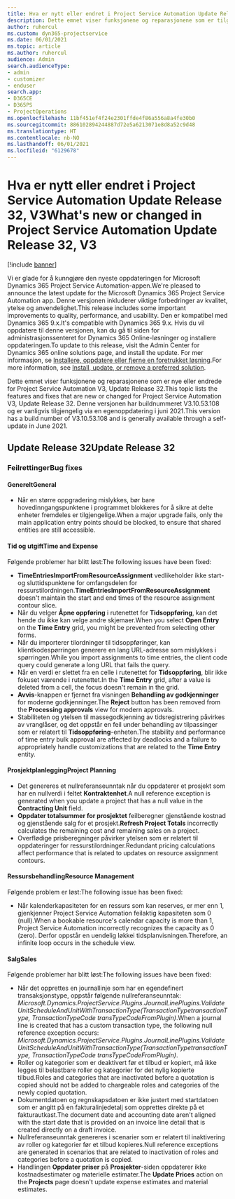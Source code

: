 ```yaml
---
title: Hva er nytt eller endret i Project Service Automation Update Release 32, V3
description: Dette emnet viser funksjonene og reparasjonene som er tilgjengelig i Project Service Automation Update Release 32, V3.
author: ruhercul
ms.custom: dyn365-projectservice
ms.date: 06/01/2021
ms.topic: article
ms.author: ruhercul
audience: Admin
search.audienceType:
- admin
- customizer
- enduser
search.app:
- D365CE
- D365PS
- ProjectOperations
ms.openlocfilehash: 11bf451ef4f24e2301ffde4f86a556a8a4fe30b0
ms.sourcegitcommit: 886102894244887d72e5a6213071e8d8a52c9d48
ms.translationtype: HT
ms.contentlocale: nb-NO
ms.lasthandoff: 06/01/2021
ms.locfileid: "6129678"
---
```

# <a name="whats-new-or-changed-in-project-service-automation-update-release-32-v3"></a><span data-ttu-id="30a55-103">Hva er nytt eller endret i Project Service Automation Update Release 32, V3</span><span class="sxs-lookup"><span data-stu-id="30a55-103">What's new or changed in Project Service Automation Update Release 32, V3</span></span>

[!include [banner](../includes/psa-now-project-operations.md)]

<span data-ttu-id="30a55-104">Vi er glade for å kunngjøre den nyeste oppdateringen for Microsoft Dynamics 365 Project Service Automation-appen.</span><span class="sxs-lookup"><span data-stu-id="30a55-104">We're pleased to announce the latest update for the Microsoft Dynamics 365 Project Service Automation app.</span></span> <span data-ttu-id="30a55-105">Denne versjonen inkluderer viktige forbedringer av kvalitet, ytelse og anvendelighet.</span><span class="sxs-lookup"><span data-stu-id="30a55-105">This release includes some important improvements to quality, performance, and usability.</span></span> <span data-ttu-id="30a55-106">Den er kompatibel med Dynamics 365 9.x.</span><span class="sxs-lookup"><span data-stu-id="30a55-106">It's compatible with Dynamics 365 9.x.</span></span> <span data-ttu-id="30a55-107">Hvis du vil oppdatere til denne versjonen, kan du gå til siden for administrasjonssenteret for Dynamics 365 Online-løsninger og installere oppdateringen.</span><span class="sxs-lookup"><span data-stu-id="30a55-107">To update to this release, visit the Admin Center for Dynamics 365 online solutions page, and install the update.</span></span> <span data-ttu-id="30a55-108">For mer informasjon, se [Installere, oppdatere eller fjerne en foretrukket løsning](/power-platform/admin/install-remove-preferred-solution).</span><span class="sxs-lookup"><span data-stu-id="30a55-108">For more information, see [Install, update, or remove a preferred solution](/power-platform/admin/install-remove-preferred-solution).</span></span>

<span data-ttu-id="30a55-109">Dette emnet viser funksjonene og reparasjonene som er nye eller endrede for Project Service Automation V3, Update Release 32.</span><span class="sxs-lookup"><span data-stu-id="30a55-109">This topic lists the features and fixes that are new or changed for Project Service Automation V3, Update Release 32.</span></span> <span data-ttu-id="30a55-110">Denne versjonen har buildnummeret V3.10.53.108 og er vanligvis tilgjengelig via en egenoppdatering i juni 2021.</span><span class="sxs-lookup"><span data-stu-id="30a55-110">This version has a build number of V3.10.53.108 and is generally available through a self-update in June 2021.</span></span>

## <a name="update-release-32"></a><span data-ttu-id="30a55-111">Update Release 32</span><span class="sxs-lookup"><span data-stu-id="30a55-111">Update Release 32</span></span>

### <a name="bug-fixes"></a><span data-ttu-id="30a55-112">Feilrettinger</span><span class="sxs-lookup"><span data-stu-id="30a55-112">Bug fixes</span></span>

#### <a name="general"></a><span data-ttu-id="30a55-113">Generelt</span><span class="sxs-lookup"><span data-stu-id="30a55-113">General</span></span>

- <span data-ttu-id="30a55-114">Når en større oppgradering mislykkes, bør bare hovedinngangspunktene i programmet blokkeres for å sikre at delte enheter fremdeles er tilgjengelige.</span><span class="sxs-lookup"><span data-stu-id="30a55-114">When a major upgrade fails, only the main application entry points should be blocked, to ensure that shared entities are still accessible.</span></span>

#### <a name="time-and-expense"></a><span data-ttu-id="30a55-115">Tid og utgift</span><span class="sxs-lookup"><span data-stu-id="30a55-115">Time and Expense</span></span>

<span data-ttu-id="30a55-116">Følgende problemer har blitt løst:</span><span class="sxs-lookup"><span data-stu-id="30a55-116">The following issues have been fixed:</span></span>

- <span data-ttu-id="30a55-117">**TimeEntriesImportFromResourceAssignment** vedlikeholder ikke start- og sluttidspunktene for omfangsdelen for ressurstilordningen.</span><span class="sxs-lookup"><span data-stu-id="30a55-117">**TimeEntriesImportFromResourceAssignment** doesn't maintain the start and end times of the resource assignment contour slice.</span></span>
- <span data-ttu-id="30a55-118">Når du velger **Åpne oppføring** i rutenettet for **Tidsoppføring**, kan det hende du ikke kan velge andre skjemaer.</span><span class="sxs-lookup"><span data-stu-id="30a55-118">When you select **Open Entry** on the **Time Entry** grid, you might be prevented from selecting other forms.</span></span>
- <span data-ttu-id="30a55-119">Når du importerer tilordninger til tidsoppføringer, kan klientkodespørringen generere en lang URL-adresse som mislykkes i spørringen.</span><span class="sxs-lookup"><span data-stu-id="30a55-119">While you import assignments to time entries, the client code query could generate a long URL that fails the query.</span></span>
- <span data-ttu-id="30a55-120">Når en verdi er slettet fra en celle i rutenettet for **Tidsoppføring**, blir ikke fokuset værende i rutenettet.</span><span class="sxs-lookup"><span data-stu-id="30a55-120">In the **Time Entry** grid, after a value is deleted from a cell, the focus doesn't remain in the grid.</span></span>
- <span data-ttu-id="30a55-121">**Avvis**-knappen er fjernet fra visningen **Behandling av godkjenninger** for moderne godkjenninger.</span><span class="sxs-lookup"><span data-stu-id="30a55-121">The **Reject** button has been removed from the **Processing approvals** view for modern approvals.</span></span>
- <span data-ttu-id="30a55-122">Stabiliteten og ytelsen til massegodkjenning av tidsregistrering påvirkes av vranglåser, og det oppstår en feil under behandling av tilpassinger som er relatert til **Tidsoppføring**-enheten.</span><span class="sxs-lookup"><span data-stu-id="30a55-122">The stability and performance of time entry bulk approval are affected by deadlocks and a failure to appropriately handle customizations that are related to the **Time Entry** entity.</span></span>

#### <a name="project-planning"></a><span data-ttu-id="30a55-123">Prosjektplanlegging</span><span class="sxs-lookup"><span data-stu-id="30a55-123">Project Planning</span></span>

- <span data-ttu-id="30a55-124">Det genereres et nullreferanseunntak når du oppdaterer et prosjekt som har en nullverdi i feltet **Kontraktenhet**.</span><span class="sxs-lookup"><span data-stu-id="30a55-124">A null reference exception is generated when you update a project that has a null value in the **Contracting Unit** field.</span></span>
- <span data-ttu-id="30a55-125">**Oppdater totalsummer for prosjektet** feilberegner gjenstående kostnad og gjenstående salg for et prosjekt.</span><span class="sxs-lookup"><span data-stu-id="30a55-125">**Refresh Project Totals** incorrectly calculates the remaining cost and remaining sales on a project.</span></span>
- <span data-ttu-id="30a55-126">Overflødige prisberegninger påvirker ytelsen som er relatert til oppdateringer for ressurstilordninger.</span><span class="sxs-lookup"><span data-stu-id="30a55-126">Redundant pricing calculations affect performance that is related to updates on resource assignment contours.</span></span>

#### <a name="resource-management"></a><span data-ttu-id="30a55-127">Ressursbehandling</span><span class="sxs-lookup"><span data-stu-id="30a55-127">Resource Management</span></span>

<span data-ttu-id="30a55-128">Følgende problem er løst:</span><span class="sxs-lookup"><span data-stu-id="30a55-128">The following issue has been fixed:</span></span>

- <span data-ttu-id="30a55-129">Når kalenderkapasiteten for en ressurs som kan reserves, er mer enn 1, gjenkjenner Project Service Automation feilaktig kapasiteten som 0 (null).</span><span class="sxs-lookup"><span data-stu-id="30a55-129">When a bookable resource's calendar capacity is more than 1, Project Service Automation incorrectly recognizes the capacity as 0 (zero).</span></span> <span data-ttu-id="30a55-130">Derfor oppstår en uendelig løkkei tidsplanvisningen.</span><span class="sxs-lookup"><span data-stu-id="30a55-130">Therefore, an infinite loop occurs in the schedule view.</span></span>

#### <a name="sales"></a><span data-ttu-id="30a55-131">Salg</span><span class="sxs-lookup"><span data-stu-id="30a55-131">Sales</span></span>

<span data-ttu-id="30a55-132">Følgende problemer har blitt løst:</span><span class="sxs-lookup"><span data-stu-id="30a55-132">The following issues have been fixed:</span></span>

- <span data-ttu-id="30a55-133">Når det opprettes en journallinje som har en egendefinert transaksjonstype, oppstår følgende nullreferanseunntak: *Microsoft.Dynamics.ProjectService.Plugins.JournalLinePlugins.ValidateUnitScheduleAndUnitWithTransactionType(TransactionTypetransactionType, TransactionTypeCode transTypeCodeFromPlugin)*.</span><span class="sxs-lookup"><span data-stu-id="30a55-133">When a journal line is created that has a custom transaction type, the following null reference exception occurs: *Microsoft.Dynamics.ProjectService.Plugins.JournalLinePlugins.ValidateUnitScheduleAndUnitWithTransactionType(TransactionTypetransactionType, TransactionTypeCode transTypeCodeFromPlugin)*.</span></span>
- <span data-ttu-id="30a55-134">Roller og kategorier som er deaktivert før et tilbud er kopiert, må ikke legges til belastbare roller og kategorier for det nylig kopierte tilbud.</span><span class="sxs-lookup"><span data-stu-id="30a55-134">Roles and categories that are inactivated before a quotation is copied should not be added to chargeable roles and categories of the newly copied quotation.</span></span>
- <span data-ttu-id="30a55-135">Dokumentdatoen og regnskapsdatoen er ikke justert med startdatoen som er angitt på en fakturalinjedetalj som opprettes direkte på et fakturautkast.</span><span class="sxs-lookup"><span data-stu-id="30a55-135">The document date and accounting date aren't aligned with the start date that is provided on an invoice line detail that is created directly on a draft invoice.</span></span>
- <span data-ttu-id="30a55-136">Nullreferanseunntak genereres i scenarier som er relatert til inaktivering av roller og kategorier før et tilbud kopieres.</span><span class="sxs-lookup"><span data-stu-id="30a55-136">Null reference exceptions are generated in scenarios that are related to inactivation of roles and categories before a quotation is copied.</span></span>
- <span data-ttu-id="30a55-137">Handlingen **Oppdater priser** på **Prosjekter**-siden oppdaterer ikke kostnadsestimater og materielle estimater.</span><span class="sxs-lookup"><span data-stu-id="30a55-137">The **Update Prices** action on the **Projects** page doesn't update expense estimates and material estimates.</span></span>
